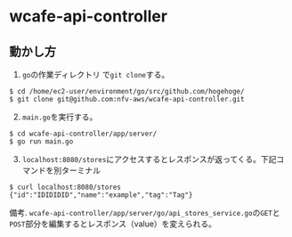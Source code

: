 # wcafe-api-controller
## 動かし方
1. `go`の作業ディレクトリ で`git clone`する。
```
$ cd /home/ec2-user/environment/go/src/github.com/hogehoge/
$ git clone git@github.com:nfv-aws/wcafe-api-controller.git
```
2. `main.go`を実行する。
```
$ cd wcafe-api-controller/app/server/
$ go run main.go
```
3. `localhost:8080/stores`にアクセスするとレスポンスが返ってくる。下記コマンドを別ターミナル
```
$ curl localhost:8080/stores
{"id":"IDIDIDID","name":"example","tag":"Tag"}
```
備考. `wcafe-api-controller/app/server/go/api_stores_service.go`の`GET`と`POST`部分を編集するとレスポンス（value）を変えられる。
